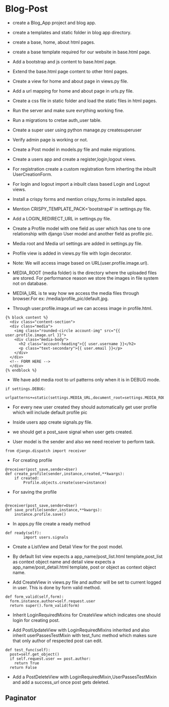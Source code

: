 # Blog-Post

* create a Blog_App project and blog app.

* create a templates and static folder in blog app directory.

* create a base, home, about html pages.

* create a base template required for our website in base.html page.

* Add a bootstrap and js content to base.html page.

* Extend the base.html page content to other html pages.

* Create a view for home and about page in views.py file.

* Add a url mapping for home and about page in urls.py file.

* Create a css file in static folder and load the static files in html pages.

* Run the server and make sure evrything working fine.

* Run a migrations to cretae auth_user table.

* Create a super user using python manage.py createsuperuser

* Verify admin page is working or not.

* Create a Post model in models.py file and make migrations.

* Create a users app and create a register,login,logout views.

* For registration create a custom registration form inherting the inbuilt UserCreationForm.

* For login and logout import a inbuilt class based Login and Logout views.

* Install a crispy forms and mention crispy_forms in installed apps.

* Mention CRISPY_TEMPLATE_PACK='bootstrap4' in settings.py file.

* Add a LOGIN_REDIRECT_URL in settings.py file.

* Create a Profile model with one field as user which has one to one relationship with django User model and another field as profile pic.

* Media root and Media url settings are added in settings.py file.

* Profile view is added in views.py file with login decorator.

* Note: We will access image based on URL(user.profile.image.url).

* MEDIA_ROOT (media folder) is the directory where the uploaded files are stored. For performance reason we store the images in file system not on database.

* MEDIA_URL is te way how we access the media files through browser.For ex: /media/profile_pic/default.jpg.

* Through user.profile.image.url we can access image in profile.html.

```
{% block content %}
  <div class="content-section">
  <div class="media">
    <img class="rounded-circle account-img" src="{{ user.profile.image.url }}">
    <div class="media-body">
      <h2 class="account-heading">{{ user.username }}</h2>
      <p class="text-secondary">{{ user.email }}</p>
    </div>
  </div>
  <!-- FORM HERE -->
  </div>
{% endblock %}
```

* We have add media root to url patterns only when it is in DEBUG mode.

```
if settings.DEBUG:
    urlpatterns+=static(settings.MEDIA_URL,document_root=settings.MEDIA_ROOT)
```

* For every new user created they should automatically get user profile which will include default profile pic

* Inside users app create signals.py file.

* we should get a post_save signal when user gets created.

* User model is the sender and also we need receiver to perform task.
```
from django.dispatch import receiver
```

* For creating profile
```
@receiver(post_save,sender=User)
def create_profile(sender,instance,created,**kwargs):
    if created:
        Profile.objects.create(user=instance)
```
* For saving the profile
```

@receiver(post_save,sender=User)
def save_profile(sender,instance,**kwargs):
    instance.profile.save()
```

* In apps.py file create a ready method
```
def ready(self):
        import users.signals
```

* Create a ListView and Detail View for the post model.

* By default list view expects a app_name/post_list.html template,post_list as context object name and detail view expects a app_name/post_detail.html template, post or object as context object name.

* Add CreateView in views.py file and author will be set to current logged in user. This is done by form valid method.
```
def form_valid(self,form):
  form.instance.author=self.request.user
  return super().form_valid(form)
```
  
* Inherit LoginRequiredMixins for CreateView which indicates one should login for creating post.

* Add PostUpdateView with LoginRequiredMixins inherited and also inherit userPassesTestMixin with test_func method which makes sure that only author of respected post can edit.
```
def test_func(self):
  post=self.get_object()
  if self.request.user == post.author:
    return True
  return False
```

* Add a PostDeleteView with LoginRequiredMixin,UserPassesTestMixin and add a success_url once post gets deleted.

## Paginator


